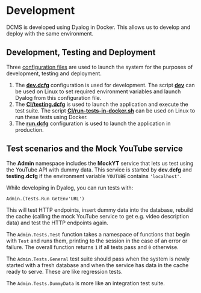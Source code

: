 # Development
DCMS is developed using Dyalog in Docker. This allows us to develop and deploy with the same environment.

## Development, Testing and Deployment
Three [configuration files](https://docs.dyalog.com/20.0/unix-installation-and-configuration-guide/configuration-parameters/configuration-files/) are used to launch the system for the purposes of development, testing and deployment.

1. The [**dev.dcfg**](../dev.dcfg) configuration is used for development. The script [**dev**](../dev) can be used on Linux to set required environment variables and launch Dyalog from this configuration file.
2. The [**CI/testing.dcfg**](../CI/testing.dcfg) is used to launch the application and execute the test suite. The script [**CI/run-tests-in-docker.sh**](../CI/run-tests-in-docker.sh) can be used on Linux to run these tests using Docker.
3. The [**run.dcfg**](../run.dcfg) configuration is used to launch the application in production.

## Test scenarios and the Mock YouTube service
The **Admin** namespace includes the **MockYT** service that lets us test using the YouTube API with dummy data. This service is started by **dev.dcfg** and **testing.dcfg** if the environment variable `YOUTUBE` contains `'localhost'`.

While developing in Dyalog, you can run tests with:

```apl
Admin.(Tests.Run GetEnv'URL')
```

This will test HTTP endpoints, insert dummy data into the database, rebuild the cache (calling the mock YouTube service to get e.g. video description data) and test the HTTP endpoints again.

The `Admin.Tests.Test` function takes a namespace of functions that begin with `Test` and runs them, printing to the session in the case of an error or failure. The overall function returns `1` if all tests pass and `0` otherwise.

The `Admin.Tests.General` test suite should pass when the system is newly started with a fresh database and when the service has data in the cache ready to serve. These are like regression tests.

The `Admin.Tests.DummyData` is more like an integration test suite.
